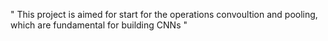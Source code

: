" This project is aimed for start for the operations convoultion and pooling,
which are fundamental for building CNNs "
